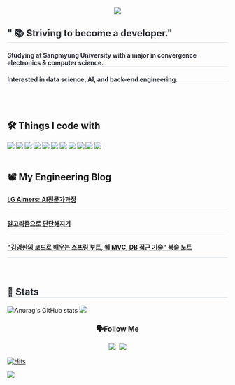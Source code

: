 <div align= "center">
    <img src="https://capsule-render.vercel.app/api?type=waving&color=gradient&height=180&text=👋🏻%20Hello%20World,%20I'm%20Sung%20Joon%20Moon%20&animation=twinkling&fontColor=000000&fontSize=35" 
</div>

</div>
<div style="text-align: left;"> 
<h2 style="border-bottom: 1px solid #d8dee4; color: #282d33;">  " 📚 Striving to become a developer."</h2>  
<h4 style="border-bottom: 1px solid #d8dee4; color: #282d33;">  Studying at Sangmyung University with a major in convergence electronics & computer science. </h4>  
<h4 style="border-bottom: 1px solid #d8dee4; color: #282d33;">  Interested in data science, AI, and back-end engineering.</h4>  
<br>
<br>


<div style="font-weight: 700; font-size: 15px; text-align: left; color: #282d33;">  </div> 
<div align=left><h2>🛠️ Things I code with</h2></div> 
<div align=left>
<img src="https://img.shields.io/badge/python-3776AB?style=for-the-badge&logo=python&logoColor=white">
<img src="https://img.shields.io/badge/java-007396?style=for-the-badge&logo=java&logoColor=white">
<img src="https://img.shields.io/badge/OpenJDK-437291?style=for-the-badge&logo=OpenJDK&logoColor=white"/>
<img src="https://img.shields.io/badge/C-A8B9CC?style=for-the-badge&logo=C&logoColor=white"/>
<img src="https://img.shields.io/badge/c++-00599C?style=for-the-badge&logo=c%2B%2B&logoColor=white">
<img src="https://img.shields.io/badge/mysql-4479A1?style=for-the-badge&logo=mysql&logoColor=white">
<img src="https://img.shields.io/badge/mongoDB-47A248?style=for-the-badge&logo=MongoDB&logoColor=white">
<img src="https://img.shields.io/badge/spring-6DB33F?style=for-the-badge&logo=spring&logoColor=white">
<img src="https://img.shields.io/badge/springboot-6DB33F?style=for-the-badge&logo=springboot&logoColor=white">
<img src="https://img.shields.io/badge/git-F05032?style=for-the-badge&logo=git&logoColor=white">
<img src="https://img.shields.io/badge/github-181717?style=for-the-badge&logo=github&logoColor=white">
<br>
<br>

    
<div align=left><h2> 📽️ My Engineering Blog</h2></div> 
<h4 style="border-bottom: 1px solid #d8dee4; color: #282d33;"> 
    
[LG Aimers: AI전문가과정](https://dessertgomjelly.github.io/categories/#lg-aimers)</h4>  
<h4 style="border-bottom: 1px solid #d8dee4; color: #282d33;"> 
    
[알고리즘으로 단단해지기](https://dessertgomjelly.github.io/categories/#algorithm)</h4>  
<h4 style="border-bottom: 1px solid #d8dee4; color: #282d33;"> 
    
["김영한의 코드로 배우는 스프링 부트, 웹 MVC, DB 접근 기술" 복습 노트](https://dessertgomjelly.github.io/categories/#spring)</h4>
<br>

<h2 style="border-bottom: 1px solid #d8dee4; color: #282d33;"> 🏅 Stats </h2>
<div align="left">
  <img src="https://github-readme-stats.vercel.app/api?username=dessertgomjelly&show_icons=true&theme=graywhite" alt="Anurag's GitHub stats" />
<img src="https://github-readme-stats.vercel.app/api/top-langs/?username=dessertgomjelly&layout=compact&bg_color=180,00000000,&title_color=000000&text_color=000000" />
</div>

 
</div>
<h3 align="center"> 🗣️Follow Me </h3>
<p align="center">
  <a href="https://www.instagram.com/dessert_gomjelly/"><img src="https://img.shields.io/badge/Instagram-E4405F?style=flat-square&logo=Instagram&logoColor=white&link=https://www.instagram.com/hye_inisfree/"/></a>&nbsp
  <a href="mailto:msj12910@naver.com"><img src="https://img.shields.io/badge/Mail-d14836?style=flat-square&logo=Gmail&logoColor=white&link=msj1291@naver.com"/></a>
</p>


[![Hits](https://hits.seeyoufarm.com/api/count/incr/badge.svg?url=https%3A%2F%2Fgithub.com%2Fdessertgomjelly&count_bg=%233D4EC8&title_bg=%23555555&icon=hey.svg&icon_color=%23E7E7E7&title=hits&edge_flat=false)](https://hits.seeyoufarm.com)

![](./profile-3d-contrib/profile-green-animate.svg)
